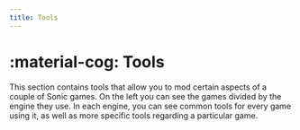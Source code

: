 ```yaml
---
title: Tools
---
```


# :material-cog: Tools

This section contains tools that allow you to mod certain aspects of a couple of Sonic games. On the left you can see the games divided by the engine they use. In each engine, you can see common tools for every game using it, as well as more specific tools regarding a particular game.